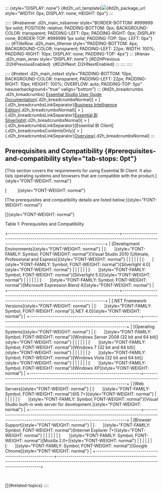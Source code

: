 ::: {style="DISPLAY: none"}
[](ms-xhelp:///?Id=d2h_url_template){#d2h_url_template}![](!package_url!){#d2h_package_url style="WIDTH: 0px; DISPLAY: none; HEIGHT: 0px"}
:::

::::: {#nsbanner .d2h_main_nsbanner style="BORDER-BOTTOM: #999999 1px solid; POSITION: relative; PADDING-BOTTOM: 0px; BACKGROUND-COLOR: transparent; PADDING-LEFT: 0px; PADDING-RIGHT: 0px; DISPLAY: none; BORDER-TOP: #999999 1px solid; PADDING-TOP: 0px; LEFT: 0px"}
:::: {#TitleRow .d2h_main_titlerow style="PADDING-BOTTOM: 4px; BACKGROUND-COLOR: transparent; PADDING-LEFT: 22px; WIDTH: 100%; PADDING-RIGHT: 10px; DISPLAY: none; PADDING-TOP: 4px"}
::: {#ienav .d2h_main_ienav style="DISPLAY: none"}
[](ms-xhelp:///?Id=ecfcbcd7-0a72-426b-aa98-c67333d280fb){#D2HPrevious .D2HPreviousEnabled}  [](ms-xhelp:///?Id=5d61a22e-44dd-4af2-a5c5-00f2e58f2c07){#D2HNext .D2HNextEnabled}
:::
::::
:::::

:::: {#nstext .d2h_main_nstext style="PADDING-BOTTOM: 10px; BACKGROUND-COLOR: transparent; PADDING-LEFT: 22px; PADDING-RIGHT: 10px; HEIGHT: 100%; OVERFLOW: auto; PADDING-TOP: 5px" hasuserbackground="true" valign="bottom"}
::: {#d2h_breadcrumbs .d2h_breadcrumbs}
[Essential Studio User Guide Documentation](ms-xhelp:///?Id=12457748-09e3-4d74-a240-8e049cedf030){.d2h_breadcrumbsNormal}[ \> ]{.d2h_breadcrumbsLinkSeparator}[Business Intelligence Edition](ms-xhelp:///?Id=fdf33dd8-62b2-47b9-ad7b-fc50e590bca5){.d2h_breadcrumbsNormal}[ \> ]{.d2h_breadcrumbsLinkSeparator}[Essential BI Silverlight](ms-xhelp:///?Id=c006b39c-6aa2-4637-b7de-3e7b6cb3f9f9){.d2h_breadcrumbsNormal}[ \> ]{.d2h_breadcrumbsLinkSeparator}[Essential BI Client]{.d2h_breadcrumbsContentsOnly}[ \> ]{.d2h_breadcrumbsLinkSeparator}[Overview](ms-xhelp:///?Id=28b382ce-b325-4887-ad54-c5319da726a2){.d2h_breadcrumbsNormal}
:::

## Prerequisites and Compatibility {#prerequisites-and-compatibility style="tab-stops: 0pt"}

[This section covers the requirements for using Essential BI Client. It also lists operating systems and browsers that are compatible with the product.]{style="FONT-WEIGHT: normal"}

[         ]{style="FONT-WEIGHT: normal"}

[The prerequisites and compatibility details are listed below:]{style="FONT-WEIGHT: normal"}

[]{style="FONT-WEIGHT: normal"} 

Table 1: Prerequisites and Compatibility

+---------------------------------------------------------+---------------------------------------------------------------------------------------------------------------------------------------------------+
| [Development Environments]{style="FONT-WEIGHT: normal"} | [·      ]{style="FONT-FAMILY: Symbol; FONT-WEIGHT: normal"}[Visual Studio 2010 (Ultimate, Professional and Express)]{style="FONT-WEIGHT: normal"} |
|                                                         |                                                                                                                                                   |
|                                                         | [·      ]{style="FONT-FAMILY: Symbol; FONT-WEIGHT: normal"}[Silverlight 4.0]{style="FONT-WEIGHT: normal"}                                         |
|                                                         |                                                                                                                                                   |
|                                                         | [·      ]{style="FONT-FAMILY: Symbol; FONT-WEIGHT: normal"}[Silverlight 5.0]{style="FONT-WEIGHT: normal"}                                         |
|                                                         |                                                                                                                                                   |
|                                                         | [·      ]{style="FONT-FAMILY: Symbol; FONT-WEIGHT: normal"}[Microsoft Expression Blend 4]{style="FONT-WEIGHT: normal"}                            |
+---------------------------------------------------------+---------------------------------------------------------------------------------------------------------------------------------------------------+
| [.NET Framework Versions]{style="FONT-WEIGHT: normal"}  | [·      ]{style="FONT-FAMILY: Symbol; FONT-WEIGHT: normal"}[.NET 4.0]{style="FONT-WEIGHT: normal"}                                                |
+---------------------------------------------------------+---------------------------------------------------------------------------------------------------------------------------------------------------+
| [Operating Systems]{style="FONT-WEIGHT: normal"}        | [·      ]{style="FONT-FAMILY: Symbol; FONT-WEIGHT: normal"}[Windows Server 2008 (32 bit and 64 bit)]{style="FONT-WEIGHT: normal"}                 |
|                                                         |                                                                                                                                                   |
|                                                         | [·      ]{style="FONT-FAMILY: Symbol; FONT-WEIGHT: normal"}[Windows 7 (32 bit and 64 bit)]{style="FONT-WEIGHT: normal"}                           |
|                                                         |                                                                                                                                                   |
|                                                         | [·      ]{style="FONT-FAMILY: Symbol; FONT-WEIGHT: normal"}[Windows Vista (32 bit and 64 bit)]{style="FONT-WEIGHT: normal"}                       |
|                                                         |                                                                                                                                                   |
|                                                         | [·      ]{style="FONT-FAMILY: Symbol; FONT-WEIGHT: normal"}[Windows XP]{style="FONT-WEIGHT: normal"}                                              |
+---------------------------------------------------------+---------------------------------------------------------------------------------------------------------------------------------------------------+
| [Web Servers]{style="FONT-WEIGHT: normal"}              | [·      ]{style="FONT-FAMILY: Symbol; FONT-WEIGHT: normal"}[IIS 7+]{style="FONT-WEIGHT: normal"}                                                  |
|                                                         |                                                                                                                                                   |
|                                                         | [·      ]{style="FONT-FAMILY: Symbol; FONT-WEIGHT: normal"}[Visual Studio built-in web server for development.]{style="FONT-WEIGHT: normal"}      |
+---------------------------------------------------------+---------------------------------------------------------------------------------------------------------------------------------------------------+
| [Browser Support]{style="FONT-WEIGHT: normal"}          | [·      ]{style="FONT-FAMILY: Symbol; FONT-WEIGHT: normal"}[Internet Explorer 7+]{style="FONT-WEIGHT: normal"}                                    |
|                                                         |                                                                                                                                                   |
|                                                         | [·      ]{style="FONT-FAMILY: Symbol; FONT-WEIGHT: normal"}[Mozilla 2.0+]{style="FONT-WEIGHT: normal"}                                            |
|                                                         |                                                                                                                                                   |
|                                                         | [·      ]{style="FONT-FAMILY: Symbol; FONT-WEIGHT: normal"}[Google Chrome]{style="FONT-WEIGHT: normal"}                                           |
+---------------------------------------------------------+---------------------------------------------------------------------------------------------------------------------------------------------------+

 

[]{#related-topics}
::::
